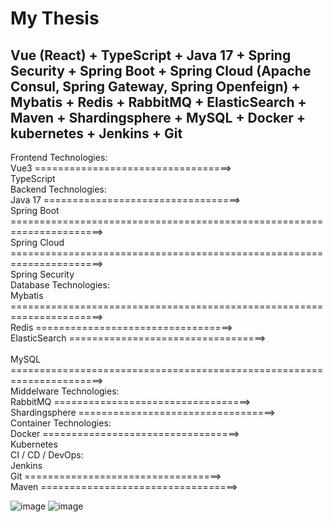 # My Thesis
## Vue (React) + TypeScript + Java 17 + Spring Security + Spring Boot + Spring Cloud (Apache Consul, Spring Gateway, Spring Openfeign) + Mybatis + Redis + RabbitMQ + ElasticSearch + Maven + Shardingsphere + MySQL + Docker + kubernetes + Jenkins + Git

Frontend Technologies: <br> 
                        Vue3              ==================================> <br> 
                        TypeScript <br> 
Backend Technologies: <br> 
                        Java 17           ==================================> <br> 
                        Spring Boot       ======================================================================> <br> 
                        Spring Cloud      ======================================================================> <br> 
                        Spring Security  <br> 
Database Technologies: <br> 
                        Mybatis           ======================================================================> <br> 
                        Redis             ==================================> <br> 
                        ElasticSearch     ==================================> <br>  
                        MySQL             ======================================================================> <br> 
Middelware Technologies: <br> 
                        RabbitMQ          ==================================> <br> 
                        Shardingsphere    ==================================> <br> 
Container Technologies: <br>
                        Docker            ==================================> <br> 
                        Kubernetes <br> 
CI / CD / DevOps: <br> 
                        Jenkins <br> 
                        Git               ==================================> <br> 
                        Maven             ==================================> <br> 

![image](https://github.com/fuyunfei119/Thesis/assets/59891301/57bfcc9e-2f37-4814-bb6b-b117c56f4025)
![image](https://github.com/fuyunfei119/Thesis/assets/59891301/0fe44393-79e5-445b-918a-1901e7226f02)






